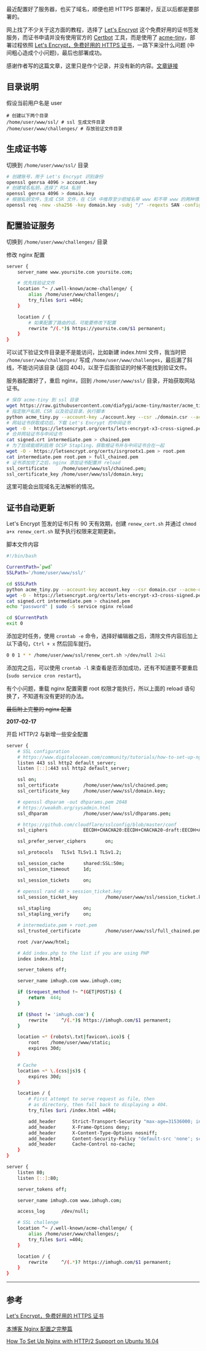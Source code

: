 <!-- title:使用 Let's Encrypt 来部署 HTTPS -->
<!-- keywords:HTTPS -->

最近配置好了服务器，也买了域名，顺便也把 HTTPS 部署好，反正以后都是要部署的。

网上找了不少关于这方面的教程，选择了 [Let's Encrypt](https://letsencrypt.org/) 这个免费好用的证书签发服务，而证书申请并没有使用官方的 [Certbot](https://certbot.eff.org/) 工具，而是使用了 [acme-tiny](https://github.com/diafygi/acme-tiny)，部署过程依照 [Let's Encrypt，免费好用的 HTTPS 证书](https://imququ.com/post/letsencrypt-certificate.html)，一路下来没什么问题 (中间粗心造成个小问题)，最后也部署成功。

感谢作者写的这篇文章，这里只是作个记录，并没有新的内容。[文章链接](https://imququ.com/post/letsencrypt-certificate.html)

## 目录说明

假设当前用户名是 user

```
# 创建以下两个目录
/home/user/www/ssl/ # ssl 生成文件目录
/home/user/www/challenges/ # 存放验证文件目录
```

## 生成证书等

切换到 `/home/user/www/ssl/` 目录

```bash
# 创建账号，用于 Let's Encrypt 识别身份
openssl genrsa 4096 > account.key
# 创建域名私钥，选择了 RSA 私钥
openssl genrsa 4096 > domain.key
# 根据私钥文件，生成 CSR 文件，在 CSR 中推荐至少把域名带 www 和不带 www 的两种情况都加进去，其它子域可以根据需要添加 (目前一张证书最多可以包含 100 个域名)，注意 openssl 配置文件是否存在
openssl req -new -sha256 -key domain.key -subj "/" -reqexts SAN -config <(cat /etc/ssl/openssl.cnf <(printf "[SAN]\nsubjectAltName=DNS:yoursite.com,DNS:www.yoursite.com")) > domain.csr
```

## 配置验证服务

切换到 `/home/user/www/challenges/` 目录

修改 nginx 配置

```bash
server {
    server_name www.yoursite.com yoursite.com;

    # 优先找验证文件
    location ^~ /.well-known/acme-challenge/ {
        alias /home/user/www/challenges/;
        try_files $uri =404;
    }

    location / {
    	# 如果配置了路由的话，可能要修改下配置
        rewrite ^/(.*)$ https://yoursite.com/$1 permanent;
    }
}
```

可以试下验证文件目录是不是能访问，比如新建 index.html 文件，我当时把 `/home/user/www/challenges/` 写成 `/home/user/www/challenges`，最后漏了斜线，不能访问该目录 (返回 404)，以至于后面验证的时候不能找到验证文件。

服务器配置好了，重启 nginx，回到 `/home/user/www/ssl/` 目录，开始获取网站证书。

```bash
# 保存 acme-tiny 到 ssl 目录
wget https://raw.githubusercontent.com/diafygi/acme-tiny/master/acme_tiny.py
# 指定账户私钥、CSR 以及验证目录，执行脚本
python acme_tiny.py --account-key ./account.key --csr ./domain.csr --acme-dir ~/www/challenges/ > ./signed.crt
# 网站证书获取成功后，下载 Let's Encrypt 的中间证书
wget -O - https://letsencrypt.org/certs/lets-encrypt-x3-cross-signed.pem > intermediate.pem
# 合并网站证书与中间证书
cat signed.crt intermediate.pem > chained.pem
# 为了后续能顺利启用 OCSP Stapling，获取根证书并与中间证书合在一起
wget -O - https://letsencrypt.org/certs/isrgrootx1.pem > root.pem
cat intermediate.pem root.pem > full_chained.pem
# 证书添加完了之后，nginx 添加证书配置并 reload
ssl_certificate     /home/user/www/ssl/chained.pem;
ssl_certificate_key /home/user/www/ssl/domain.key;
```

这里可能会出现域名无法解析的情况。

## 证书自动更新

Let's Encrypt 签发的证书只有 90 天有效期，创建 `renew_cert.sh` 并通过 `chmod a+x renew_cert.sh` 赋予执行权限来定期更新。

脚本文件内容

```bash
#!/bin/bash

CurrentPath=`pwd`
SSLPath='/home/user/www/ssl/'

cd $SSLPath
python acme_tiny.py --account-key account.key --csr domain.csr --acme-dir /home/user/www/challenges/ > signed.crt || exit
wget -O - https://letsencrypt.org/certs/lets-encrypt-x3-cross-signed.pem > intermediate.pem
cat signed.crt intermediate.pem > chained.pem
echo "password" | sudo -S service nginx reload

cd $CurrentPath
exit 0
```

添加定时任务，使用 `crontab -e` 命令，选择好编辑器之后，清除文件内容后加上以下语句，`Ctrl + x` 然后回车就行。

```bash
0 0 1 * * /home/user/www/ssl/renew_cert.sh >/dev/null 2>&1
```

添加完之后，可以使用 `crontab -l` 来查看是否添加成功，还有不知道要不要重启 (`sudo service cron restart`)。

有个小问题，重载 nginx 配置需要 root 权限才能执行，所以上面的 reload 语句换了，不知道有没有更好的办法。

~~最后附上完整的 nginx 配置~~

**2017-02-17**

开启 HTTP/2 与新增一些安全配置

```bash
server {
    # SSL configuration
    # https://www.digitalocean.com/community/tutorials/how-to-set-up-nginx-with-http-2-support-on-ubuntu-16-04
    listen 443 ssl http2 default_server;
    listen [::]:443 ssl http2 default_server;

    ssl on;
    ssl_certificate         /home/user/www/ssl/chained.pem;
    ssl_certificate_key     /home/user/www/ssl/domain.key;

    # openssl dhparam -out dhparams.pem 2048
    # https://weakdh.org/sysadmin.html
    ssl_dhparam             /home/user/www/ssl/dhparams.pem;

    # https://github.com/cloudflare/sslconfig/blob/master/conf
    ssl_ciphers             EECDH+CHACHA20:EECDH+CHACHA20-draft:EECDH+AES128:RSA+AES128:EECDH+AES256:RSA+AES256:EECDH+3DES:RSA+3DES:!MD5;

    ssl_prefer_server_ciphers       on;

    ssl_protocols   TLSv1 TLSv1.1 TLSv1.2;

    ssl_session_cache       shared:SSL:50m;
    ssl_session_timeout     1d;

    ssl_session_tickets     on;

    # openssl rand 48 > session_ticket.key
    ssl_session_ticket_key          /home/user/www/ssl/session_ticket.key;
    
    ssl_stapling            on;
    ssl_stapling_verify     on;

    # intermediate.pem + root.pem
    ssl_trusted_certificate         /home/user/www/ssl/full_chained.pem;

    root /var/www/html;

    # Add index.php to the list if you are using PHP
    index index.html;

    server_tokens off;

    server_name imhugh.com www.imhugh.com;

    if ($request_method !~ ^(GET|POST)$) {
        return  444;
    }

    if ($host != 'imhugh.com') {
        rewrite     ^/(.*)$ https://imhugh.com/$1 permanent;
    }

    location ~* (robots\.txt|favicon\.ico)$ {
        root    /home/user/www/static;
        expires 30d;
    }

    # Cache
    location ~* \.(css|js)$ {
        expires 30d;
    }

    location / {
        # First attempt to serve request as file, then
        # as directory, then fall back to displaying a 404.
        try_files $uri /index.html =404;

        add_header      Strict-Transport-Security "max-age=31536000; includeSubDomains; preload";
        add_header      X-Frame-Options deny;
        add_header      X-Content-Type-Options nosniff;
        add_header      Content-Security-Policy "default-src 'none'; script-src 'unsafe-inline' 'unsafe-eval' 'self' https://www.google-analytics.com https:; style-src 'unsafe-inline' https:; connect-src 'self' api.github.com; img-src https:; child-src https:; media-src 'none'; object-src 'none';";
        add_header      Cache-Control no-cache;
    }
}

server {
    listen 80;
    listen [::]:80;

    server_tokens off;

    server_name imhugh.com www.imhugh.com;

    access_log      /dev/null;

    # SSL challenge
    location ^~ /.well-known/acme-challenge/ {
        alias /home/user/www/challenges/;
        try_files $uri =404;
    }

    location / {
        rewrite     ^/(.*)? https://imhugh.com/$1 permanent;
    }
}
```

---

## 参考

[Let's Encrypt，免费好用的 HTTPS 证书](https://imququ.com/post/letsencrypt-certificate.html)

[本博客 Nginx 配置之完整篇](https://imququ.com/post/my-nginx-conf.html)

[How To Set Up Nginx with HTTP/2 Support on Ubuntu 16.04](https://www.digitalocean.com/community/tutorials/how-to-set-up-nginx-with-http-2-support-on-ubuntu-16-04)
